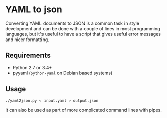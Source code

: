 # YAML to json

Converting YAML documents to JSON is a common task in style development and can be done with a couple of lines in most programming languages, but it's useful to have a script that gives useful error messages and nicer formatting.

## Requirements

- Python 2.7 or 3.4+
- pyyaml (`python-yaml` on Debian based systems)

## Usage

```sh
./yaml2json.py < input.yaml > output.json
```

It can also be used as part of more complicated command lines with pipes.
